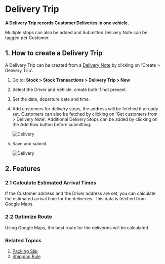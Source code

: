 <!-- add-breadcrumbs -->
# Delivery Trip

**A Delivery Trip records Customer Deliveries in one vehicle.**

Multiple stops can also be added and Submitted Delivery Note can be tagged per Customer.

## 1. How to create a Delivery Trip
A Delivery Trip can be created from a [Delivery Note](/docs/v12/user/manual/en/stock/delivery-note) by clicking on 'Create > Delivery Trip'.

1. Go to: **Stock > Stock Transactions > Delivery Trip > New**
1. Select the Driver and Vehicle, create both if not present.
1. Set the date, departure date and time.
1. Add customers for delivery stops, the address will be fetched if already set. Customers can also be fetched by clicking on 'Get customers from > Delivery Note'. Additional Delivery Stops can be added by clicking on the Add Row button before submitting:

    <img class="screenshot" alt="Delivery" src="{{docs_base_url}}/assets/img/stock/delivery_stops.png">

1. Save and submit.

    <img class="screenshot" alt="Delivery" src="{{docs_base_url}}/assets/img/stock/delivery_trip.png">

## 2. Features
### 2.1 Calculate Estimated Arrival Times
If the Customer address and the Driver address are set, you can calculate the estimated arrival time for the deliveries. This data is fetched from Google Maps.

### 2.2 Optimize Route
Using Google Maps, the best route for the deliveries will be calculated.


### Related Topics
1. [Packing Slip](/docs/v12/user/manual/en/stock/packing-slip)
1. [Shipping Rule](/docs/v12/user/manual/en/selling/shipping-rule)